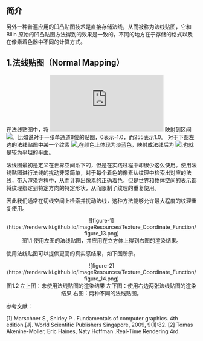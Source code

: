 ## 简介

另外一种普遍应用的凹凸贴图技术是直接存储法线，从而被称为法线贴图，它和Bllin 原始的凹凸贴图方法得到的效果是一致的，不同的地方在于存储的格式以及在像素着色器中不同的计算方式。

## 1.法线贴图（Normal Mapping）

在法线贴图中，将 ![](http://latex.codecogs.com/svg.latex?(x,y,z)) 映射到区间 ![](http://latex.codecogs.com/svg.latex?[-1,1])。比如说对于一张单通道8位的贴图，0表示-1.0，而255表示1.0。 对于下图左边的法线贴图中某一个纹素 ![](http://latex.codecogs.com/svg.latex?[128,128,255]),在颜色上体现为淡蓝色，映射成法线后为 ![](http://latex.codecogs.com/svg.latex?[0,0,1]),也就是较为平坦的平面。

法线图最初是定义在世界空间系下的，但是在实践过程中却很少这么使用。使用法线贴图进行法线的扰动非常简单，对于每个着色的像素从纹理中检索出对应的法线，带入渲染方程中，从而计算出像素的正确着色，但是世界和物体空间的表示都将纹理绑定到特定方向的特定形状，从而限制了纹理的重复使用。

因此我们通常在切线空间上检索并扰动法线，这种方法能够允许最大程度的纹理重复使用。

<div align=center>![figure-1](https://renderwiki.github.io/ImageResources/Texture_Coordinate_Function/figure_13.png)</div>

<center>图1.1 使用左图的法线贴图，并应用在立方体上得到右图的渲染结果。</center>

使用法线贴图可以提供更高的真实感结果，如下图所示。

<div align=center>![figure-2](https://renderwiki.github.io/ImageResources/Texture_Coordinate_Function/figure_14.png)</div>

<center>图1.2 左上图：未使用法线贴图的渲染结果 左下图：使用右边两张法线贴图的渲染结果 右图：两种不同的法线贴图。</center>

参考文献：

[1] Marschner S ,  Shirley P . Fundamentals of computer graphics. 4th edition.[J]. World Scientific Publishers Singapore, 2009, 9(1):82.
[2] Tomas Akenine-Moller, Eric Haines, Naty Hoffman .Real-Time Rendering 4rd.

